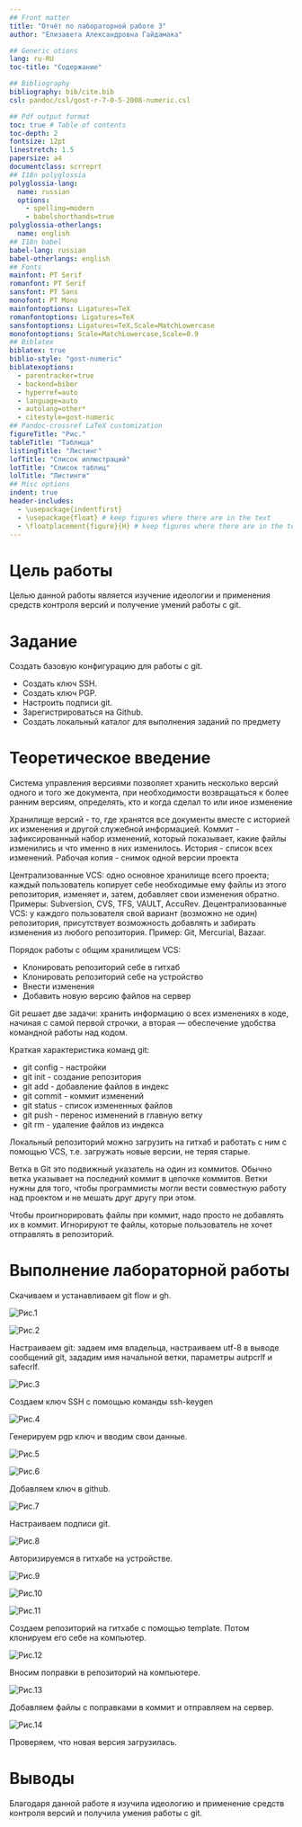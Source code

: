 ```yaml
---
## Front matter
title: "Отчёт по лабораторной работе 3"
author: "Елизавета Александровна Гайдамака"

## Generic otions
lang: ru-RU
toc-title: "Содержание"

## Bibliography
bibliography: bib/cite.bib
csl: pandoc/csl/gost-r-7-0-5-2008-numeric.csl

## Pdf output format
toc: true # Table of contents
toc-depth: 2
fontsize: 12pt
linestretch: 1.5
papersize: a4
documentclass: scrreprt
## I18n polyglossia
polyglossia-lang:
  name: russian
  options:
	- spelling=modern
	- babelshorthands=true
polyglossia-otherlangs:
  name: english
## I18n babel
babel-lang: russian
babel-otherlangs: english
## Fonts
mainfont: PT Serif
romanfont: PT Serif
sansfont: PT Sans
monofont: PT Mono
mainfontoptions: Ligatures=TeX
romanfontoptions: Ligatures=TeX
sansfontoptions: Ligatures=TeX,Scale=MatchLowercase
monofontoptions: Scale=MatchLowercase,Scale=0.9
## Biblatex
biblatex: true
biblio-style: "gost-numeric"
biblatexoptions:
  - parentracker=true
  - backend=biber
  - hyperref=auto
  - language=auto
  - autolang=other*
  - citestyle=gost-numeric
## Pandoc-crossref LaTeX customization
figureTitle: "Рис."
tableTitle: "Таблица"
listingTitle: "Листинг"
lofTitle: "Список иллюстраций"
lotTitle: "Список таблиц"
lolTitle: "Листинги"
## Misc options
indent: true
header-includes:
  - \usepackage{indentfirst}
  - \usepackage{float} # keep figures where there are in the text
  - \floatplacement{figure}{H} # keep figures where there are in the text
---
```


# Цель работы

Целью данной работы является изучение идеологии и применения средств контроля версий и получение умений работы с git.

# Задание

Создать базовую конфигурацию для работы с git.
- Создать ключ SSH.
- Создать ключ PGP.
- Настроить подписи git.
- Зарегистрироваться на Github.
- Создать локальный каталог для выполнения заданий по предмету

# Теоретическое введение

Система управления версиями позволяет хранить несколько версий одного и того же документа, при необходимости возвращаться к более ранним версиям, определять, кто и когда сделал то или иное изменение

Хранилище версий - то, где хранятся все документы вместе с историей их изменения и другой служебной информацией.
Коммит - зафиксированный набор изменений, который показывает, какие файлы изменились и что именно в них изменилось.
История - список всех изменений.
Рабочая копия - снимок одной версии проекта

Централизованные VCS: одно основное хранилище всего проекта; каждый пользователь копирует себе необходимые ему файлы из этого репозитория, изменяет и, затем, добавляет свои изменения обратно. Примеры: Subversion, CVS, TFS, VAULT, AccuRev.
Децентрализованные VCS: у каждого пользователя свой вариант (возможно не один) репозитория, присутствует возможность добавлять и забирать изменения из любого репозитория. Пример: Git, Mercurial, Bazaar.

Порядок работы с общим хранилищем VCS:

- Клонировать репозиторий себе в гитхаб
- Клонировать репозиторий себе на устройство
- Внести изменения
- Добавить новую версию файлов на сервер

Git решает две задачи: хранить информацию о всех изменениях в коде, начиная с самой первой строчки, а вторая — обеспечение удобства командной работы над кодом.

Краткая характеристика команд git:

- git config - настройки
- git init - создание репозитория
- git add - добавление файлов в индекс
- git commit - коммит изменений
- git status -  список измененных файлов
- git push - перенос изменений в главную ветку
- git rm - удаление файлов из индекса

Локальный репозиторий можно загрузить на гитхаб и работать с ним с помощью VCS, т.е. загружать новые версии, не теряя старые.

Ветка в Git это подвижный указатель на один из коммитов. Обычно ветка указывает на последний коммит в цепочке коммитов. Ветки нужны для того, чтобы программисты могли вести совместную работу над проектом и не мешать друг другу при этом.

Чтобы проигнорировать файлы при коммит, надо просто не добавлять их в коммит. Игнорируют те файлы, которые пользователь не хочет отправлять в репозиторий.

# Выполнение лабораторной работы

Cкачиваем и устанавливаем git flow и gh.

![Рис.1](image\picture1.png)  

![Рис.2](image\picture2.png)  

Настраиваем git: задаем имя владельца, настраиваем utf-8 в выводе сообщений git, зададим имя начальной ветки, параметры autpcrlf и safecrlf.

![Рис.3](image\picture3.png) 

Создаем ключ SSH с помощью команды ssh-keygen

![Рис.4](image\picture4.png)  

Генерируем pgp ключ и вводим свои данные.

![Рис.5](image\picture5.png)  

![Рис.6](image\picture6.png)  

Добавляем ключ в github.

![Рис.7](image\picture7.png)  

Настраиваем подписи git.

![Рис.8](image\picture8.png)  

Авторизируемся в гитхабе на устройстве.

![Рис.9](image\picture9.png)

![Рис.10](image\picture10.png)

![Рис.11](image\picture11.png)

Создаем репозиторий на гитхабе с помощью template. Потом клонируем его себе на компьютер.


![Рис.12](image\picture12.png)  

Вносим поправки в репозиторий на компьютере.

![Рис.13](image\picture13.png)  

Добавляем файлы с поправками в коммит и отправляем на сервер.

![Рис.14](image\picture14.png)  

Проверяем, что новая версия загрузилась.

# Выводы

Благодаря данной работе я изучила идеологию и применение средств контроля версий и получила умения работы с git.
